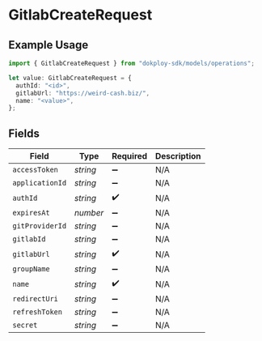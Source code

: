 # GitlabCreateRequest

## Example Usage

```typescript
import { GitlabCreateRequest } from "dokploy-sdk/models/operations";

let value: GitlabCreateRequest = {
  authId: "<id>",
  gitlabUrl: "https://weird-cash.biz/",
  name: "<value>",
};
```

## Fields

| Field              | Type               | Required           | Description        |
| ------------------ | ------------------ | ------------------ | ------------------ |
| `accessToken`      | *string*           | :heavy_minus_sign: | N/A                |
| `applicationId`    | *string*           | :heavy_minus_sign: | N/A                |
| `authId`           | *string*           | :heavy_check_mark: | N/A                |
| `expiresAt`        | *number*           | :heavy_minus_sign: | N/A                |
| `gitProviderId`    | *string*           | :heavy_minus_sign: | N/A                |
| `gitlabId`         | *string*           | :heavy_minus_sign: | N/A                |
| `gitlabUrl`        | *string*           | :heavy_check_mark: | N/A                |
| `groupName`        | *string*           | :heavy_minus_sign: | N/A                |
| `name`             | *string*           | :heavy_check_mark: | N/A                |
| `redirectUri`      | *string*           | :heavy_minus_sign: | N/A                |
| `refreshToken`     | *string*           | :heavy_minus_sign: | N/A                |
| `secret`           | *string*           | :heavy_minus_sign: | N/A                |